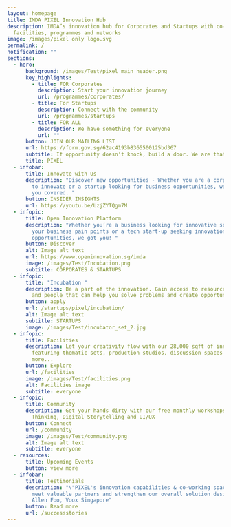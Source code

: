 ```yaml
---
layout: homepage
title: IMDA PIXEL Innovation Hub
description: IMDA’s innovation hub for Corporates and Startups with co-working
  facilities, programmes and networks
image: /images/pixel only logo.svg
permalink: /
notification: ""
sections:
  - hero:
      background: /images/Test/pixel main header.png
      key_highlights:
        - title: FOR Corporates
          description: Start your innovation journey
          url: /programmes/corporates/
        - title: For Startups
          description: Connect with the community
          url: /programmes/startups
        - title: FOR ALL
          description: We have something for everyone
          url: ""
      button: JOIN OUR MAILING LIST
      url: https://form.gov.sg/62ac4193b8365500125bd367
      subtitle: If opportunity doesn't knock, build a door. We are that door.
      title: PIXEL
  - infobar:
      title: Innovate with Us
      description: "Discover new opportunities - Whether you are a corporate looking
        to innovate or a startup looking for business opportunities, we've got
        you covered. "
      button: INSIDER INSIGHTS
      url: https://youtu.be/UzjZYTQgm7M
  - infopic:
      title: Open Innovation Platform
      description: "Whether you’re a business looking for innovative solutions for
        your business pain points or a tech start-up seeking innovation
        opportunities, we got you! "
      button: Discover
      alt: Image alt text
      url: https://www.openinnovation.sg/imda
      image: /images/Test/Incubation.png
      subtitle: CORPORATES & STARTUPS
  - infopic:
      title: "Incubation "
      description: Be a part of the innovation. Gain access to resources, knowledge
        and people that can help you solve problems and create opportunities.
      button: apply
      url: /startups/pixel/incubation/
      alt: Image alt text
      subtitle: STARTUPS
      image: /images/Test/incubator_set_2.jpg
  - infopic:
      title: Facilities
      description: Let your creativity flow with our 28,000 sqft of innovation space
        featuring thematic sets, production studios, discussion spaces and
        more...
      button: Explore
      url: /facilities
      image: /images/Test/facilities.png
      alt: Facilities image
      subtitle: everyone
  - infopic:
      title: Community
      description: Get your hands dirty with our free monthly workshops on Design
        Thinking, Digital Storytelling and UI/UX
      button: Connect
      url: /community
      image: /images/Test/community.png
      alt: Image alt text
      subtitle: everyone
  - resources:
      title: Upcoming Events
      button: view more
  - infobar:
      title: Testimonials
      description: "\"PIXEL's innovation capabilities & co-working space led us to
        meet valuable partners and strengthen our overall solution design.\"  -
        Allen Foo, Voox Singapore"
      button: Read more
      url: /successstories
---
```

